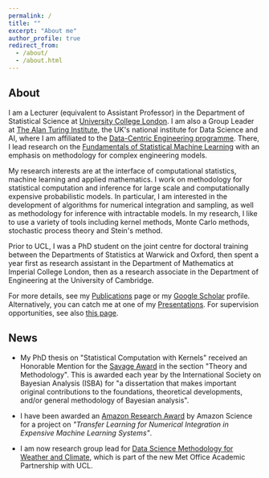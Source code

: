 ```yaml
---
permalink: /
title: ""
excerpt: "About me"
author_profile: true
redirect_from: 
  - /about/
  - /about.html
---
```


## About

I am a Lecturer (equivalent to Assistant Professor) in the Department of Statistical Science at [University College London](https://www.ucl.ac.uk/statistics/). I am also a Group Leader at [The Alan Turing Institute](https://www.turing.ac.uk/), the UK's national institute for Data Science and AI, where I am affiliated to the [Data-Centric Engineering programme](https://www.turing.ac.uk/research/research-programmes/data-centric-engineering#introduction). There, I lead research on the [Fundamentals of Statistical Machine Learning](https://www.turing.ac.uk/research/research-projects/fundamentals-statistical-machine-learning) with an emphasis on methodology for complex engineering models.

My research interests are at the interface of computational statistics, machine learning and applied mathematics. I work on methodology for statistical computation and inference for large scale and computationally expensive probabilistic models. In particular, I am interested in the development of algorithms for numerical integration and sampling, as well as methodology for inference with intractable models. In my research, I like to use a variety of tools including kernel methods, Monte Carlo methods, stochastic process theory and Stein's method. 

Prior to UCL, I was a PhD student on the joint centre for doctoral training between the Departments of Statistics at Warwick and Oxford, then spent a year first as research assistant in the Department of Mathematics at Imperial College London, then as a research associate in the Department of Engineering at the University of Cambridge. 

For more details, see my [Publications](https://fxbriol.github.io/papers/) page or my [Google Scholar](https://scholar.google.co.uk/citations?user=yLBYtAwAAAAJ&hl=en) profile. Alternatively, you can catch me at one of my [Presentations](https://fxbriol.github.io/presentations/). For supervision opportunities, see also [this page](https://fxbriol.github.io/supervision/).



## News

* My PhD thesis on "Statistical Computation with Kernels" received an Honorable Mention for the [Savage Award](https://bayesian.org/project/savage-award/) in the section "Theory and Methodology". This is awarded each year by the International Society on Bayesian Analysis (ISBA) for "a dissertation that makes important original contributions to the foundations, theoretical developments, and/or general methodology of Bayesian analysis".

* I have been awarded an [Amazon Research Award](https://www.amazon.science/blog/recipients-of-the-2019-amazon-research-awards-announced) by Amazon Science for a project on *"Transfer Learning for Numerical Integration in Expensive Machine Learning Systems"*. 

* I am now research group lead for [Data Science Methodology for Weather and Climate](https://www.ucl.ac.uk/statistics/research/methodology-weather-and-climate), which is part of the new Met Office Academic Partnership with UCL.
